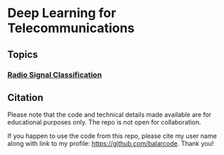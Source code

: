 # Deep Learning for Telecommunications

## Topics

### [Radio Signal Classification](https://github.com/balarcode/deep-learning/tree/main/telecommunications/radio_signal_classification)

## Citation

Please note that the code and technical details made available are for educational purposes only. The repo is not open for collaboration.

If you happen to use the code from this repo, please cite my user name along with link to my profile: https://github.com/balarcode. Thank you!
